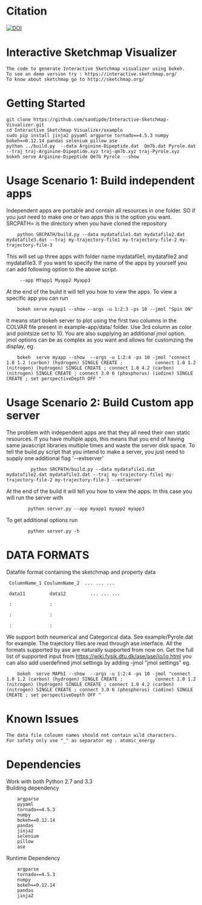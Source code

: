 # Citation 
[![DOI](https://zenodo.org/badge/DOI/10.5281/zenodo.3541831.svg)](https://doi.org/10.5281/zenodo.3541831)

# Interactive Sketchmap Visualizer

    The code to generate Interactive Sketchmap visualizer using bokeh. 
    To see an demo version try : https://interactive.sketchmap.org/
    To know about sketchmap go to http://sketchmap.org/

# Getting Started

    git clone https://github.com/sandipde/Interactive-Sketchmap-Visualizer.git
    cd Interactive Sketchmap Visualizer/example
    sudo pip install jinja2 pyyaml argparse tornado==4.5.3 numpy bokeh==0.12.14 pandas selenium pillow ase
    python ../build.py  --data Arginine-Dipeptide.dat  Qm7b.dat Pyrole.dat --traj traj-Arginine-Dipeptide.xyz traj-qm7b.xyz traj-Pyrole.xyz
    bokeh serve Arginine-Dipeptide Qm7b Pyrole --show
 
# Usage Scenario 1: Build independent apps 

Independent apps are portable and contain all resources in one folder. SO if you just need to make one or two apps this is the option you want. SRCPATH= is the directory when you have cloned the repository 
                                        
        python SRCPATH/build.py --data mydatafile1.dat mydatafile2.dat mydatafile3.dat --traj my-trajectory-file1 my-trajectory-file-2 my-trajectory-file-3 

 This will set up three apps with folder name mydatafile1, mydatafile2 and mydatafile3. If you want to specify the name of the apps by yourself you can add following option to the above script.
                
         --app MYapp1 Myapp2 Myapp3 
 
 At the end of the build it will tell you how to view the apps. To view a specific app you can run 
 
        bokeh serve myapp1 --show --args -u 1:2:3 -ps 10 --jmol "Spin ON" 
 
 It means start bokeh server to plot using the first two columns in the COLVAR file present in example-app/data/ folder. Use 3rd column as color and pointsize set to 10. You are also supplying an additional jmol option. jmol options can be as complex as you want and allows for customzing the display, eg.
 
        bokeh  serve myapp --show  --args -u 1:2:4 -ps 10 -jmol "connect 1.0 1.2 (carbon) (hydrogen) SINGLE CREATE ;            connect 1.0 1.2 (nitrogen) (hydrogen) SINGLE CREATE ; connect 1.0 4.2 (carbon) (nitrogen) SINGLE CREATE ; connect 3.0 6 (phosphorus) (iodine) SINGLE CREATE ; set perspectiveDepth OFF " 
 
 
# Usage Scenario 2: Build Custom app server

The problem with independent apps are that they all need their own static resources. If you have multiple apps, this means that you end of having same javascript libraries multiple times and waste the server disk space. To tell the build.py script that you intend to make a server, you just need to supply one additional flag '--extserver'

             python SRCPATH/build.py --data mydatafile1.dat mydatafile2.dat mydatafile3.dat --traj my-trajectory-file1 my-trajectory-file-2 my-trajectory-file-3 --extserver
             
  At the end of the build it will tell you how to view the apps. In this case you will run the server with
  
            python server.py --app myapp1 myapp2 myapp3
  
  To get additional options run 
  
            python server.py -h


# DATA FORMATS

Datafile format containing the sketchmap and property data

     ColumnName_1 CoulumnName_2  ... ... ...

     data11         data12         ... ... ...

     :              : 
  
     :              :
  
     :              :

We support both neumerical and Categorical data. See example/Pyrole.dat for example.
The trajectory files are read through ase interface. All the formats supported by ase are naturally supported from now on.
Get the full list of supported input from https://wiki.fysik.dtu.dk/ase/ase/io/io.html
you can also add userdefined jmol settings by adding -jmol "jmol settings"
 eg.
 ```
     bokeh  serve MAPbI --show  --args -u 1:2:4 -ps 10 -jmol "connect 1.0 1.2 (carbon) (hydrogen) SINGLE CREATE ;            connect 1.0 1.2 (nitrogen) (hydrogen) SINGLE CREATE ; connect 1.0 4.2 (carbon) (nitrogen) SINGLE CREATE ; connect 3.0 6 (phosphorus) (iodine) SINGLE CREATE ; set perspectiveDepth OFF " 
```


# Known Issues
    The data file coloumn names should not contain wild characters. 
    For safety only use "_" as separator eg . atomic_energy

# Dependencies

Work with both Python 2.7 and 3.3  
Building dependency 

        argparse
        pyyaml
        tornado==4.5.3
        numpy
        bokeh==0.12.14
        pandas
        jinja2
        selenium
        pillow
        ase

  Runtime Dependency 
  
        argparse
        tornado==4.5.3
        numpy
        bokeh==0.12.14
        pandas
        jinja2

  
